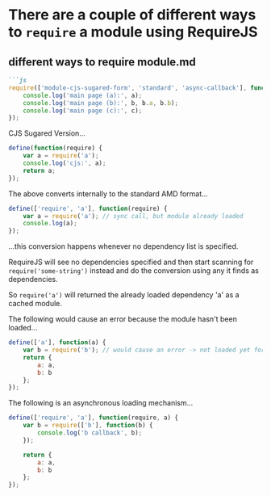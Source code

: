 # There are a couple of different ways to `require` a module using RequireJS

## different ways to require module.md

```markdown
```js
require(['module-cjs-sugared-form', 'standard', 'async-callback'], function(a, b, c) {
    console.log('main page (a):', a);
    console.log('main page (b):', b, b.a, b.b);
    console.log('main page (c):', c);
});
```

CJS Sugared Version...

```js
define(function(require) {
    var a = require('a');
    console.log('cjs:', a);
    return a;
});
```

The above converts internally to the standard AMD format...

```js
define(['require', 'a'], function(require) {
    var a = require('a'); // sync call, but module already loaded
    console.log(a);
});
```

...this conversion happens whenever no dependency list is specified.

RequireJS will see no dependencies specified and then start scanning for `require('some-string')` instead and do the conversion using any it finds as dependencies.

So `require('a')` will returned the already loaded dependency 'a' as a cached module.

The following would cause an error because the module hasn't been loaded...

```js
define(['a'], function(a) {
    var b = require('b'); // would cause an error -> not loaded yet for context
    return {
        a: a,
        b: b
    };
});
```

The following is an asynchronous loading mechanism...

```js
define(['require', 'a'], function(require, a) {
    var b = require(['b'], function(b) {
        console.log('b callback', b);
    });

    return {
        a: a,
        b: b
    };
});
```
```

